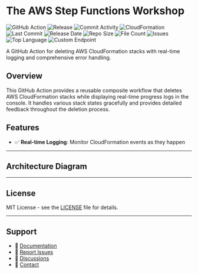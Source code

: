 # The AWS Step Functions Workshop

![GitHub Action](https://img.shields.io/badge/GitHub-Action-blue?logo=github)&nbsp;![Release](https://github.com/subhamay-bhattacharyya/1313-step-function-cft/actions/workflows/release.yaml/badge.svg)&nbsp;![Commit Activity](https://img.shields.io/github/commit-activity/t/subhamay-bhattacharyya/1313-step-function-cft)&nbsp;![CloudFormation](https://img.shields.io/badge/AWS-CloudFormation-orange?logo=amazonaws)&nbsp;![Last Commit](https://img.shields.io/github/last-commit/subhamay-bhattacharyya/1313-step-function-cft)&nbsp;![Release Date](https://img.shields.io/github/release-date/subhamay-bhattacharyya/1313-step-function-cft)&nbsp;![Repo Size](https://img.shields.io/github/repo-size/subhamay-bhattacharyya/1313-step-function-cft)&nbsp;![File Count](https://img.shields.io/github/directory-file-count/subhamay-bhattacharyya/1313-step-function-cft)&nbsp;![Issues](https://img.shields.io/github/issues/subhamay-bhattacharyya/1313-step-function-cft)&nbsp;![Top Language](https://img.shields.io/github/languages/top/subhamay-bhattacharyya/1313-step-function-cft)&nbsp;![Custom Endpoint](https://img.shields.io/endpoint?url=https://gist.githubusercontent.com/bsubhamay/27aef3ea84a74797f0773fc19ab81a91/raw/1313-step-function-cft.json?)


A GitHub Action for deleting AWS CloudFormation stacks with real-time logging and comprehensive error handling.

## Overview

This GitHub Action provides a reusable composite workflow that deletes AWS CloudFormation stacks while displaying real-time progress logs in the console. It handles various stack states gracefully and provides detailed feedback throughout the deletion process.

## Features

- ✅ **Real-time Logging**: Monitor CloudFormation events as they happen

---

## Architecture Diagram


---

## License

MIT License - see the [LICENSE](LICENSE) file for details.

---

## Support

- 📖 [Documentation](https://github.com/subhamay-bhattacharyya/1313-step-function-cft/wiki)
- 🐛 [Report Issues](https://github.com/subhamay-bhattacharyya/1313-step-function-cft/issues)
- 💬 [Discussions](https://github.com/subhamay-bhattacharyya/1313-step-function-cft/discussions)
- 📧 [Contact](mailto:support@subhamay.aws@gmail.com)